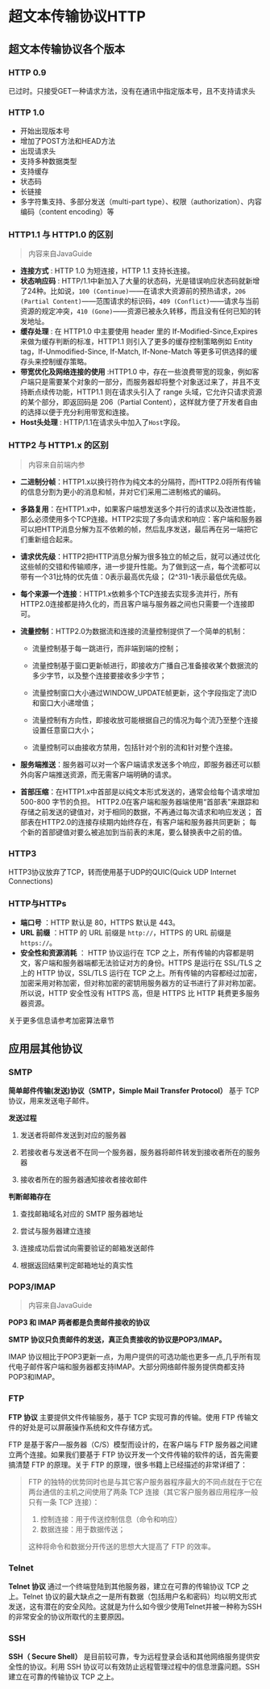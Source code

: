 # 超文本传输协议HTTP
## 超文本传输协议各个版本
### HTTP 0.9
已过时。只接受GET一种请求方法，没有在通讯中指定版本号，且不支持请求头
### HTTP 1.0
- 开始出现版本号
- 增加了POST方法和HEAD方法
- 出现请求头
- 支持多种数据类型
- 支持缓存
- 状态码 
- 长链接
- 多字符集支持、多部分发送（multi-part type）、权限（authorization）、内容编码（content encoding）等

### HTTP1.1 与 HTTP1.0 的区别
> 内容来自JavaGuide

- **连接方式** : HTTP 1.0 为短连接，HTTP 1.1 支持长连接。
- **状态响应码** : HTTP/1.1中新加入了大量的状态码，光是错误响应状态码就新增了24种。比如说，`100 (Continue)`——在请求大资源前的预热请求，`206 (Partial Content)`——范围请求的标识码，`409 (Conflict)`——请求与当前资源的规定冲突，`410 (Gone)`——资源已被永久转移，而且没有任何已知的转发地址。
- **缓存处理** : 在 HTTP1.0 中主要使用 header 里的 If-Modified-Since,Expires 来做为缓存判断的标准，HTTP1.1 则引入了更多的缓存控制策略例如 Entity tag，If-Unmodified-Since, If-Match, If-None-Match 等更多可供选择的缓存头来控制缓存策略。
- **带宽优化及网络连接的使用** :HTTP1.0 中，存在一些浪费带宽的现象，例如客户端只是需要某个对象的一部分，而服务器却将整个对象送过来了，并且不支持断点续传功能，HTTP1.1 则在请求头引入了 range 头域，它允许只请求资源的某个部分，即返回码是 206（Partial Content），这样就方便了开发者自由的选择以便于充分利用带宽和连接。
- **Host头处理** : HTTP/1.1在请求头中加入了`Host`字段。

### HTTP2 与 HTTP1.x 的区别
> 内容来自前端内参

- **二进制分帧**：HTTP1.x以换行符作为纯文本的分隔符，而HTTP2.0将所有传输的信息分割为更小的消息和帧，并对它们采用二进制格式的编码。

- **多路复用**：在HTTP1.x中，如果客户端想发送多个并行的请求以及改进性能，那么必须使用多个TCP连接。HTTP2实现了多向请求和响应：客户端和服务器可以把HTTP消息分解为互不依赖的帧，然后乱序发送，最后再在另一端把它们重新组合起来。

- **请求优先级**：HTTP2把HTTP消息分解为很多独立的帧之后，就可以通过优化这些帧的交错和传输顺序，进一步提升性能。为了做到这一点，每个流都可以带有一个31比特的优先值：0表示最高优先级； (2^31)-1表示最低优先级。

- **每个来源一个连接**：HTTP1.x依赖多个TCP连接去实现多流并行，所有HTTP2.0连接都是持久化的，而且客户端与服务器之间也只需要一个连接即可。

- **流量控制**：HTTP2.0为数据流和连接的流量控制提供了一个简单的机制：

    - 流量控制基于每一跳进行，而非端到端的控制；

    - 流量控制基于窗口更新帧进行，即接收方广播自己准备接收某个数据流的多少字节，以及整个连接要接收多少字节；

    - 流量控制窗口大小通过WINDOW_UPDATE帧更新，这个字段指定了流ID和窗口大小递增值；

    - 流量控制有方向性，即接收放可能根据自己的情况为每个流乃至整个连接设置任意窗口大小；

    - 流量控制可以由接收方禁用，包括针对个别的流和针对整个连接。

- **服务端推送**：服务器可以对一个客户端请求发送多个响应，即服务器还可以额外向客户端推送资源，而无需客户端明确的请求。

- **首部压缩**：在HTTP1.x中首部是以纯文本形式发送的，通常会给每个请求增加 500-800 字节的负担。 HTTP2.0在客户端和服务器端使用“首部表”来跟踪和存储之前发送的键值对，对于相同的数据，不再通过每次请求和响应发送； 首部表在HTTP2.0的连接存续期内始终存在，有客户端和服务器共同更新； 每个新的首部键值对要么被追加到当前表的末尾，要么替换表中之前的值。

### HTTP3
HTTP3协议放弃了TCP，转而使用基于UDP的QUIC(Quick UDP Internet Connections)

### HTTP与HTTPs
- **端口号** ：HTTP 默认是 80，HTTPS 默认是 443。
- **URL 前缀** ：HTTP 的 URL 前缀是 `http://`，HTTPS 的 URL 前缀是 `https://`。
- **安全性和资源消耗** ： HTTP 协议运行在 TCP 之上，所有传输的内容都是明文，客户端和服务器端都无法验证对方的身份。HTTPS 是运行在 SSL/TLS 之上的 HTTP 协议，SSL/TLS 运行在 TCP 之上。所有传输的内容都经过加密，加密采用对称加密，但对称加密的密钥用服务器方的证书进行了非对称加密。所以说，HTTP 安全性没有 HTTPS 高，但是 HTTPS 比 HTTP 耗费更多服务器资源。

关于更多信息请参考加密算法章节

## 应用层其他协议

### SMTP

**简单邮件传输(发送)协议（SMTP，Simple Mail Transfer Protocol）** 基于 TCP 协议，用来发送电子邮件。

**发送过程**

1. 发送者将邮件发送到对应的服务器

2. 若接收者与发送者不在同一个服务器，服务器将邮件转发到接收者所在的服务器

3. 接收者所在的服务器通知接收者接收邮件


**判断邮箱存在**

1. 查找邮箱域名对应的 SMTP 服务器地址

2. 尝试与服务器建立连接

3. 连接成功后尝试向需要验证的邮箱发送邮件

4. 根据返回结果判定邮箱地址的真实性


### POP3/IMAP
> 内容来自JavaGuide

**POP3 和 IMAP 两者都是负责邮件接收的协议**

**SMTP 协议只负责邮件的发送，真正负责接收的协议是POP3/IMAP。**

IMAP 协议相比于POP3更新一点，为用户提供的可选功能也更多一点,几乎所有现代电子邮件客户端和服务器都支持IMAP。大部分网络邮件服务提供商都支持POP3和IMAP。

### FTP

**FTP 协议** 主要提供文件传输服务，基于 TCP 实现可靠的传输。使用 FTP 传输文件的好处是可以屏蔽操作系统和文件存储方式。

FTP 是基于客户—服务器（C/S）模型而设计的，在客户端与 FTP 服务器之间建立两个连接。如果我们要基于 FTP 协议开发一个文件传输的软件的话，首先需要搞清楚 FTP 的原理。关于 FTP 的原理，很多书籍上已经描述的非常详细了：

> FTP 的独特的优势同时也是与其它客户服务器程序最大的不同点就在于它在两台通信的主机之间使用了两条 TCP 连接（其它客户服务器应用程序一般只有一条 TCP 连接）：
>
> 1. 控制连接：用于传送控制信息（命令和响应）
> 2. 数据连接：用于数据传送；
>
> 这种将命令和数据分开传送的思想大大提高了 FTP 的效率。

### Telnet

**Telnet 协议** 通过一个终端登陆到其他服务器，建立在可靠的传输协议 TCP 之上。Telnet 协议的最大缺点之一是所有数据（包括用户名和密码）均以明文形式发送，这有潜在的安全风险。这就是为什么如今很少使用Telnet并被一种称为SSH的非常安全的协议所取代的主要原因。

### SSH

**SSH（ Secure Shell）** 是目前较可靠，专为远程登录会话和其他网络服务提供安全性的协议。利用 SSH 协议可以有效防止远程管理过程中的信息泄露问题。SSH 建立在可靠的传输协议 TCP 之上。